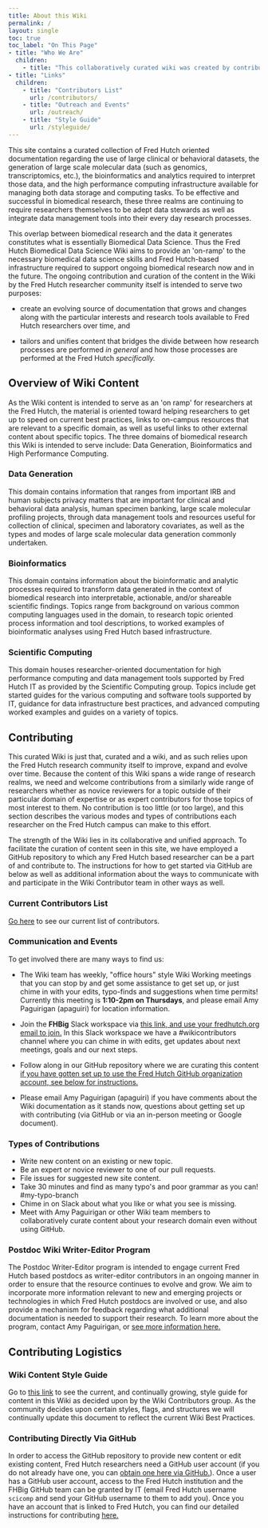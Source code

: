 ```yaml
---
title: About this Wiki
permalink: /
layout: single
toc: true
toc_label: "On This Page"
- title: "Who We Are"
  children:
    - title: "This collaboratively curated wiki was created by contributions from Fred Hutch investigators and staff. The project team is led by the Translational Genomics Data Coordination Center. For more information about this project or contributing, email Amy Paguirigan (apaguiri)."
- title: "Links"
  children:
    - title: "Contributors List"
      url: /contributors/
    - title: "Outreach and Events"
      url: /outreach/
    - title: "Style Guide"
      url: /styleguide/
---
```

This site contains a curated collection of Fred Hutch oriented documentation regarding the use of large clinical or behavioral datasets, the generation of large scale molecular data (such as genomics, transcriptomics, etc.), the bioinformatics and analytics required to interpret those data, and the high performance computing infrastructure available for managing both data storage and computing tasks.  To be effective and successful in biomedical research, these three realms are continuing to require researchers themselves to be adept data stewards as well as integrate data management tools into their every day research processes.  

This overlap between biomedical research and the data it generates constitutes what is essentially Biomedical Data Science.  Thus the Fred Hutch Biomedical Data Science Wiki aims to provide an 'on-ramp' to the necessary biomedical data science skills and Fred Hutch-based infrastructure required to support ongoing biomedical research now and in the future.  The ongoing contribution and curation of the content in the Wiki by the Fred Hutch researcher community itself is intended to serve two purposes:  

- create an evolving source of documentation that grows and changes along with the particular interests and research tools available to Fred Hutch researchers over time, and

- tailors and unifies content that bridges the divide between how research processes are performed *in general* and how those processes are performed at the Fred Hutch *specifically.*



## Overview of Wiki Content
As the Wiki content is intended to serve as an 'on ramp' for researchers at the Fred Hutch, the material is oriented toward helping researchers to get up to speed on current best practices, links to on-campus resources that are relevant to a specific domain,  as well as useful links to other external content about specific topics.  The three domains of biomedical research this Wiki is intended to serve include: Data Generation, Bioinformatics and High Performance Computing.  

### Data Generation
This domain contains information that ranges from important IRB and human subjects privacy matters that are important for clinical and behavioral data analysis, human specimen banking, large scale molecular profiling projects, through data management tools and resources useful for collection of clinical, specimen and laboratory covariates, as well as the types and modes of large scale molecular data generation commonly undertaken.  

### Bioinformatics
This domain contains information about the bioinformatic and analytic processes required to transform data generated in the context of biomedical research into interpretable, actionable, and/or shareable scientific findings.  Topics range from background on various common computing languages used in the domain, to research topic oriented process information and tool descriptions, to worked examples of bioinformatic analyses using Fred Hutch based infrastructure.  

### Scientific Computing
This domain houses researcher-oriented documentation for high performance computing and data management tools supported by Fred Hutch IT as provided by the Scientific Computing group.  Topics include get started guides for the various computing and software tools supported by IT, guidance for data infrastructure best practices, and advanced computing worked examples and guides on a variety of topics.  

## Contributing
This curated Wiki is just that, curated and a wiki, and as such relies upon the Fred Hutch research community itself to improve, expand and evolve over time.  Because the content of this Wiki spans a wide range of research realms, we need and welcome contributions from a similarly wide range of researchers whether as novice reviewers for a topic outside of their particular domain of expertise or as expert contributors for those topics of most interest to them.  No contribution is too little (or too large), and this section describes the various modes and types of contributions each researcher on the Fred Hutch campus can make to this effort.  

The strength of the Wiki lies in its collaborative and unified approach. To facilitate the curation of content seen in this site, we have employed a GitHub repository to which any Fred Hutch based researcher can be a part of and contribute to.  The instructions for how to get started via GitHub are below as well as additional information about the ways to communicate with and participate in the Wiki Contributor team in other ways as well.

### Current Contributors List
[Go here](https://fredhutch.github.io/wiki/contributors/) to see our current list of contributors.  

### Communication and Events
To get involved there are many ways to find us:
- The Wiki team has weekly, "office hours" style Wiki Working meetings that you can stop by and get some assistance to get set up, or just chime in with your edits, typo-finds and suggestions when time permits!  Currently this meeting is **1:10-2pm on Thursdays**, and please email Amy Paguirigan (apaguiri) for location information.   

- Join the **FHBig** Slack workspace via [this link, and use your fredhutch.org email to join.](https://join.slack.com/t/fhbig/shared_invite/enQtMzUyMDIxNzk3MDU3LWNjMDg3ZDVhNGZiNTBlODRmNWM5ZjczMzI1MGNmZTg4NGQ5ODgzMGNmMjcyNzMxMDc0YWFlN2VkNjI4NGZjNjg)  In this Slack workspace we have a #wikicontributors channel where you can chime in with edits, get updates about next meetings, goals and our next steps.  

- Follow along in our GitHub repository where we are curating this content [if you have gotten set up to use the Fred Hutch GitHub organization account, see below for instructions.](https://github.com/FredHutch/wiki)

- Please email Amy Paguirigan (apaguiri) if you have comments about the Wiki documentation as it stands now, questions about getting set up with contributing (via GitHub or via an in-person meeting or Google document).  

### Types of Contributions
- Write new content on an existing or new topic.
- Be an expert or novice reviewer to one of our pull requests.
- File issues for suggested new site content.
- Take 30 minutes and find as many typo's and poor grammar as you can! #my-typo-branch
- Chime in on Slack about what you like or what you see is missing.  
- Meet with Amy Paguirigan or other Wiki team members to collaboratively curate content about your research domain even without using GitHub.  

### Postdoc Wiki Writer-Editor Program
The Postdoc Writer-Editor program is intended to engage current Fred Hutch based postdocs as writer-editor contributors in an ongoing manner in order to ensure that the resource continues to evolve and grow.  We aim to incorporate more information relevant to new and emerging projects or technologies in which Fred Hutch postdocs are involved or use, and also provide a mechanism for feedback regarding what additional documentation is needed to support their research.  To learn more about the program, contact Amy Paguirigan, or [see more information here.](https://fredhutch.github.io/wiki/outreach/)

## Contributing Logistics
### Wiki Content Style Guide
Go to [this link](https://fredhutch.github.io/wiki/styleguide/) to see the current, and continually growing, style guide for content in this Wiki as decided upon by the Wiki Contributors group.  As the community decides upon certain styles, flags, and structures we will continually update this document to reflect the current Wiki Best Practices.  

### Contributing Directly Via GitHub
In order to access the GitHub repository to provide new content or edit existing content, Fred Hutch researchers need a GitHub user account (if you do not already have one, you can [obtain one here via GitHub.](https://github.com/join)).  Once a user has a GitHub user account, access to the Fred Hutch institution and the FHBig GitHub team can be granted by IT (email Fred Hutch username `scicomp` and send your GitHub username to them to add you).  Once you have an account that is linked to Fred Hutch, you can find our detailed instructions for contributing [here.](https://github.com/FredHutch/wiki/blob/master/README.md)
